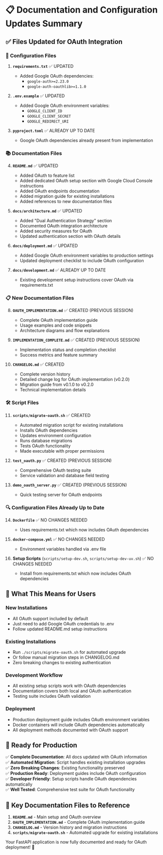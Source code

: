 # 📋 Documentation and Configuration Updates Summary

## ✅ Files Updated for OAuth Integration

### 🔧 **Configuration Files**

1. **`requirements.txt`** ✅ UPDATED
   - Added Google OAuth dependencies:
     - `google-auth>=2.23.0`
     - `google-auth-oauthlib>=1.1.0`

2. **`.env.example`** ✅ UPDATED
   - Added Google OAuth environment variables:
     - `GOOGLE_CLIENT_ID`
     - `GOOGLE_CLIENT_SECRET` 
     - `GOOGLE_REDIRECT_URI`

3. **`pyproject.toml`** ✅ ALREADY UP TO DATE
   - Google OAuth dependencies already present from implementation

### 📚 **Documentation Files**

4. **`README.md`** ✅ UPDATED
   - Added OAuth to feature list
   - Added dedicated OAuth setup section with Google Cloud Console instructions
   - Added OAuth endpoints documentation
   - Added migration guide for existing installations
   - Added references to new documentation files

5. **`docs/architecture.md`** ✅ UPDATED
   - Added "Dual Authentication Strategy" section
   - Documented OAuth integration architecture
   - Added security measures for OAuth
   - Updated authentication section with OAuth details

6. **`docs/deployment.md`** ✅ UPDATED
   - Added Google OAuth environment variables to production settings
   - Updated deployment checklist to include OAuth configuration

7. **`docs/development.md`** ✅ ALREADY UP TO DATE
   - Existing development setup instructions cover OAuth via requirements.txt

### 📋 **New Documentation Files**

8. **`OAUTH_IMPLEMENTATION.md`** ✅ CREATED (PREVIOUS SESSION)
   - Complete OAuth implementation guide
   - Usage examples and code snippets
   - Architecture diagrams and flow explanations

9. **`IMPLEMENTATION_COMPLETE.md`** ✅ CREATED (PREVIOUS SESSION)
   - Implementation status and completion checklist
   - Success metrics and feature summary

10. **`CHANGELOG.md`** ✅ CREATED
    - Complete version history
    - Detailed change log for OAuth implementation (v0.2.0)
    - Migration guide from v0.1.0 to v0.2.0
    - Technical implementation details

### 🛠️ **Script Files**

11. **`scripts/migrate-oauth.sh`** ✅ CREATED
    - Automated migration script for existing installations
    - Installs OAuth dependencies
    - Updates environment configuration
    - Runs database migrations
    - Tests OAuth functionality
    - Made executable with proper permissions

12. **`test_oauth.py`** ✅ CREATED (PREVIOUS SESSION)
    - Comprehensive OAuth testing suite
    - Service validation and database field testing

13. **`demo_oauth_server.py`** ✅ CREATED (PREVIOUS SESSION)
    - Quick testing server for OAuth endpoints

### 🔍 **Configuration Files Already Up to Date**

14. **`Dockerfile`** ✅ NO CHANGES NEEDED
    - Uses requirements.txt which now includes OAuth dependencies

15. **`docker-compose.yml`** ✅ NO CHANGES NEEDED  
    - Environment variables handled via .env file

16. **Setup Scripts** (`scripts/setup-dev.sh`, `scripts/setup-dev-uv.sh`) ✅ NO CHANGES NEEDED
    - Install from requirements.txt which now includes OAuth dependencies

## 🎯 **What This Means for Users**

### **New Installations**
- All OAuth support included by default
- Just need to add Google OAuth credentials to .env
- Follow updated README.md setup instructions

### **Existing Installations**  
- Run `./scripts/migrate-oauth.sh` for automated upgrade
- Or follow manual migration steps in CHANGELOG.md
- Zero breaking changes to existing authentication

### **Development Workflow**
- All existing setup scripts work with OAuth dependencies
- Documentation covers both local and OAuth authentication
- Testing suite includes OAuth validation

### **Deployment**
- Production deployment guide includes OAuth environment variables
- Docker containers will include OAuth dependencies automatically
- All deployment methods documented with OAuth support

## 🚀 **Ready for Production**

✅ **Complete Documentation**: All docs updated with OAuth information  
✅ **Automated Migration**: Script handles existing installation upgrades  
✅ **Zero Breaking Changes**: Existing functionality preserved  
✅ **Production Ready**: Deployment guides include OAuth configuration  
✅ **Developer Friendly**: Setup scripts handle OAuth dependencies automatically  
✅ **Well Tested**: Comprehensive test suite for OAuth functionality  

## 📖 **Key Documentation Files to Reference**

1. **`README.md`** - Main setup and OAuth overview
2. **`OAUTH_IMPLEMENTATION.md`** - Complete OAuth implementation guide
3. **`CHANGELOG.md`** - Version history and migration instructions
4. **`scripts/migrate-oauth.sh`** - Automated upgrade for existing installations

Your FastAPI application is now fully documented and ready for OAuth deployment! 🎉